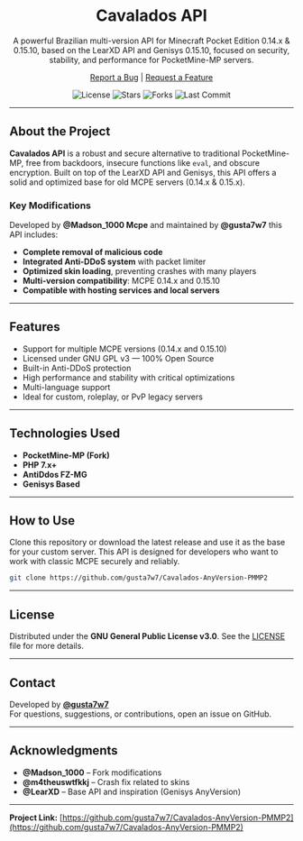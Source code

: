 <div align="center">
  <h1>Cavalados API</h1>
  <p>
    A powerful Brazilian multi-version API for Minecraft Pocket Edition 0.14.x & 0.15.10, based on the LearXD API and Genisys 0.15.10, focused on security, stability, and performance for PocketMine-MP servers.
  </p>
  <p>
    <a href="https://github.com/gusta7w7/Cavalados-AnyVersion-PMMP2/issues">Report a Bug</a> |
    <a href="https://github.com/gusta7w7/Cavalados-AnyVersion-PMMP2/issues">Request a Feature</a>
  </p>
  <p>
    <img src="https://img.shields.io/github/license/gusta7w7/Cavalados-AnyVersion-PMMP2" alt="License">
    <img src="https://img.shields.io/github/stars/gusta7w7/Cavalados-AnyVersion-PMMP2?style=social" alt="Stars">
    <img src="https://img.shields.io/github/forks/gusta7w7/Cavalados-AnyVersion-PMMP2?style=social" alt="Forks">
    <img src="https://img.shields.io/github/last-commit/gusta7w7/Cavalados-AnyVersion-PMMP2" alt="Last Commit">
  </p>
</div>

---

## About the Project

**Cavalados API** is a robust and secure alternative to traditional PocketMine-MP, free from backdoors, insecure functions like `eval`, and obscure encryption. Built on top of the LearXD API and Genisys, this API offers a solid and optimized base for old MCPE servers (0.14.x & 0.15.x).

### Key Modifications

Developed by **@Madson_1000 Mcpe** and maintained by **@gusta7w7** this API includes: 

- **Complete removal of malicious code**
- **Integrated Anti-DDoS system** with packet limiter
- **Optimized skin loading**, preventing crashes with many players
- **Multi-version compatibility**: MCPE 0.14.x and 0.15.10
- **Compatible with hosting services and local servers**

---

## Features

- Support for multiple MCPE versions (0.14.x and 0.15.10)
- Licensed under GNU GPL v3 — 100% Open Source
- Built-in Anti-DDoS protection
- High performance and stability with critical optimizations
- Multi-language support
- Ideal for custom, roleplay, or PvP legacy servers

---

## Technologies Used

- **PocketMine-MP (Fork)**
- **PHP 7.x+**
- **AntiDdos FZ-MG**
- **Genisys Based**

---

## How to Use

Clone this repository or download the latest release and use it as the base for your custom server. This API is designed for developers who want to work with classic MCPE securely and reliably.

```bash
git clone https://github.com/gusta7w7/Cavalados-AnyVersion-PMMP2
```

---

## License

Distributed under the **GNU General Public License v3.0**. See the [LICENSE](LICENSE) file for more details.

---

## Contact

Developed by **[@gusta7w7](https://github.com/gusta7w7)**  
For questions, suggestions, or contributions, open an issue on GitHub.

---

## Acknowledgments

- **@Madson_1000** – Fork modifications
- **@m4theuswtfkkj** – Crash fix related to skins
- **@LearXD** – Base API and inspiration (Genisys AnyVersion)

---

**Project Link:** [https://github.com/gusta7w7/Cavalados-AnyVersion-PMMP2](https://github.com/gusta7w7/Cavalados-AnyVersion-PMMP2)
